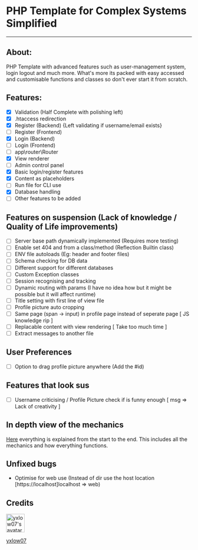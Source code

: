 # PHP Template for Complex Systems Simplified
****
## About:
PHP Template with advanced features such as user-management system, login logout and much more. What's more its packed with easy accessed and customisable functions and classes so don't ever start it from scratch. 

## Features:
- [x] Validation (Half Complete with polishing left)
- [x] .htaccess redirection
- [x] Register (Backend) {Left validating if username/email exists}
- [ ] Register (Frontend)
- [x] Login (Backend)
- [ ] Login (Frontend)
- [ ] app\router\Router
- [x] View renderer
- [ ] Admin control panel
- [x] Basic login/register features
- [x] Content as placeholders
- [ ] Run file for CLI use
- [x] Database handling
- [ ] Other features to be added

## Features on suspension (Lack of knowledge / Quality of Life improvements)
- [ ] Server base path dynamically implemented (Requires more testing)
- [ ] Enable set 404 and from a class/method (Reflection Builtin class)
- [ ] ENV file autoloads (Eg: header and footer files)
- [ ] Schema checking for DB data
- [ ] Different support for different databases
- [ ] Custom Exception classes
- [ ] Session recognising and tracking
- [ ] Dynamic routing with params (I have no idea how but it might be possible but it will affect runtime)
- [ ] Title setting with first line of view file
- [ ] Profile picture auto cropping
- [ ] Same page (span -> input) in profile page instead of seperate page [ JS knowledge rip ]
- [ ] Replacable content with view rendering [ Take too much time ]
- [ ] Extract messages to another file

## User Preferences
- [ ] Option to drag profile picture anywhere (Add the #id)

## Features that look sus

- [ ] Username criticising / Profile Picture check if is funny enough [ msg => Lack of creativity ]

## In depth view of the mechanics

[Here](https://github.com/yxlow07/PHPTemplate/blob/main/references/Start.md)
everything is explained from the start to the end. This includes all the mechanics and how everything functions.

## Unfixed bugs

- Optimise for web use (Instead of dir use the host location [https://localhost]localhost => web)

## Credits

[<img height="50" src="https://avatars.githubusercontent.com/u/67564709?v=4" title="yxlow07&#39;s avatar" width="50"/>](https://github.com/yxlow07/)
[<p>yxlow07</p>](https://github.com/yxlow07/)
